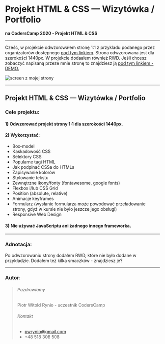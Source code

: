 # Projekt HTML & CSS — Wizytówka / Portfolio

**na CodersCamp 2020 - Projekt HTML & CSS** 

---

Cześć, w projekcie odwzorowałem stronę 1:1 z przykladu podanego przez organizatorów dostępnego [pod tym linkiem](https://www.figma.com/file/WHtiMfcNHt4tc7mDamNBYa/CodersCamp2020-Wizytowka?node-id=0%3A1). Strona odwzorowana jest dla szerokości 1440px. W projekcie dodaałem również RWD.
Jeśli chcesz zobaczyć napisaną przeze mnie stronę to znajdziesz ją [pod tym linkiem - DEMO.](https://piotrwr.github.io/CodersCamp2020.Project.HTML-CSS.BusinessCard/)

![screen z mojej strony](/img/readme/screen.bmp)

---

## Projekt HTML & CSS — Wizytówka / Portfolio
### Cele projektu:

#### 1) Odwzorować projekt strony 1:1 dla szerokości 1440px.
####  2) Wykorzystać:
- Box-model
- Kaskadowość CSS
- Selektory CSS
- Popularne tagi HTML
- Jak podpinać CSSa do HTMLa
- Zapisywanie kolorów
- Stylowanie tekstu
- Zewnętrzne ikony/fonty (fontawesome, google fonts)
- Flexbox i/lub CSS Grid
- Position (absolute, relative)
- Animacje keyframes
- Formularz (wysłanie formularza może powodować przeładowanie strony, gdyż w kursie nie było jeszcze jego obsługi)
- Responsive Web Design

#### 3) Nie używać JavaScriptu ani żadnego innego frameworka.

---
### Adnotacja:
Po odwzorowaniu strony dodałem RWD, które nie było dodane w przykładzie. Dodałem też kilka smaczków - znajdziesz je?

---
### Autor:
> ###### Pozdrawiamy
> Piotr Witold Rynio - uczestnik CodersCamp
>  ###### Kontakt
> - pwrynio@gmail.com
> - +48 518 308 508
